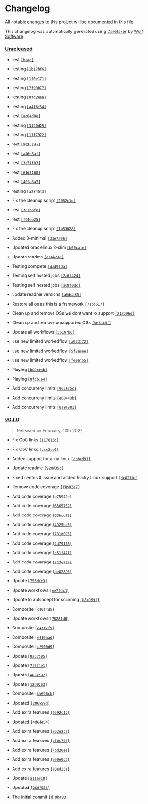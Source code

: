 # Changelog

All notable changes to this project will be documented in this file.


This changelog was automatically generated using [Caretaker](https://github.com/DevelopersToolbox/caretaker) by [Wolf Software](https://github.com/WolfSoftware)

### [Unreleased](https://github.com/DockerToolbox/container-framework/compare/v0.1.1...HEAD)

- test [`[head]`](https://github.com/DockerToolbox/container-framework/commit/)

- testing [`[1b17bf6]`](https://github.com/DockerToolbox/container-framework/commit/1b17bf6ae5c5aaec9acb583242a1a50967ad39fb)

- testing [`[1f0e171]`](https://github.com/DockerToolbox/container-framework/commit/1f0e171ce9f09b27d21e568b889a1750df7b31c1)

- testing [`[7f98b77]`](https://github.com/DockerToolbox/container-framework/commit/7f98b772824c128c2b46100c53bbfc519129d46e)

- testing [`[0fd2eea]`](https://github.com/DockerToolbox/container-framework/commit/0fd2eeae87bdc856c975850984264d97d116f799)

- testing [`[a4f6f34]`](https://github.com/DockerToolbox/container-framework/commit/a4f6f34ee00e99483e15eef3c1a2663b1bc07962)

- test [`[ad64d0e]`](https://github.com/DockerToolbox/container-framework/commit/ad64d0eff0dd1913ebf2cc6b526b8b5d0c0e938d)

- testing [`[3120d25]`](https://github.com/DockerToolbox/container-framework/commit/3120d256db63eceda9bc3faf34c8376632ac2656)

- testing [`[11f7972]`](https://github.com/DockerToolbox/container-framework/commit/11f79723366aae1d282beafd14f68520c0260587)

- test [`[592c3da]`](https://github.com/DockerToolbox/container-framework/commit/592c3da187c2f5d280402f4b529f51929e8e1643)

- test [`[a46e8af]`](https://github.com/DockerToolbox/container-framework/commit/a46e8afc8feb6845ba7e244858063abeb037e105)

- test [`[3a71f83]`](https://github.com/DockerToolbox/container-framework/commit/3a71f83bbadd042e23488d8d9991375a1e820121)

- test [`[61d7168]`](https://github.com/DockerToolbox/container-framework/commit/61d71689d91d5ba829aa40f5064cce14a76df13e)

- test [`[40fa8a7]`](https://github.com/DockerToolbox/container-framework/commit/40fa8a73209c44330ff7d6d014ff539d9ea9fd5e)

- testing [`[a284543]`](https://github.com/DockerToolbox/container-framework/commit/a284543de9e92c33d7429d69b8a6e1a4521e94d3)

- Fix the cleanup script [`[2052c1d]`](https://github.com/DockerToolbox/container-framework/commit/2052c1db9ee9bc9d9fcfec7ee6de4b11cd7de53a)

- test [`[38158f8]`](https://github.com/DockerToolbox/container-framework/commit/38158f8b6114a01306df322eb5cf00bf04eb834e)

- test [`[f94eb25]`](https://github.com/DockerToolbox/container-framework/commit/f94eb253c99fc9b2185a4180ec1b7595c426edc1)

- Fix the cleanup script [`[1b53028]`](https://github.com/DockerToolbox/container-framework/commit/1b53028f1a2c8eaae2d1f060ac345a22008458f3)

- Added 8-minimal [`[33e7a96]`](https://github.com/DockerToolbox/container-framework/commit/33e7a967a9e20ce9d5bc9705397eba46d0ada770)

- Updated oraclelinux 8-slim [`[b60ca1e]`](https://github.com/DockerToolbox/container-framework/commit/b60ca1ea68bdebc7c31260b9aecca56cd178c9c3)

- Update readme [`[ee6b73d]`](https://github.com/DockerToolbox/container-framework/commit/ee6b73d376fbfe21fff2178914d236ef7c8ca323)

- Testing complete [`[dad9fda]`](https://github.com/DockerToolbox/container-framework/commit/dad9fda2997d461d725802cf72c59b6688c91f78)

- Testing self hosted jobs [`[2a6f424]`](https://github.com/DockerToolbox/container-framework/commit/2a6f4247dc286a3e219a2185a65565630b362606)

- Testing self hosted jobs [`[a69f0dc]`](https://github.com/DockerToolbox/container-framework/commit/a69f0dc41c827ed7f67bc3f3cf4ae9178be116c9)

- update readme versions [`[a0dca85]`](https://github.com/DockerToolbox/container-framework/commit/a0dca85c9c5cec1a8efcd8cb8c320a2087fe7c1a)

- Restore all os as this is a framework [`[71bd617]`](https://github.com/DockerToolbox/container-framework/commit/71bd6174b7abf8b5b279c69667abaad3564ebc25)

- Clean up and remove OSs we dont want to support [`[21ab96d]`](https://github.com/DockerToolbox/container-framework/commit/21ab96d3fbbe336be2242897e9938c55f174ab23)

- Clean up and remove unsupported OSs [`[5e7ac5f]`](https://github.com/DockerToolbox/container-framework/commit/5e7ac5fcd335249d5cbf2749fe60f42b54082fe2)

- Update all workflows [`[36197b6]`](https://github.com/DockerToolbox/container-framework/commit/36197b62a4ccd1b90b03896422ccd1ccdbc27c46)

- use new limited workedflow [`[a023172]`](https://github.com/DockerToolbox/container-framework/commit/a0231726780c0ccc2e4d988458f030d40d29b238)

- use new limited workedflow [`[5f2aaee]`](https://github.com/DockerToolbox/container-framework/commit/5f2aaee9c6f275c4df23eb06137ce46965e59925)

- use new limited workedflow [`[fee6f55]`](https://github.com/DockerToolbox/container-framework/commit/fee6f55c0b2fd2dbbca27008f2d6f135a33d93b0)

- Playing [`[b88e04b]`](https://github.com/DockerToolbox/container-framework/commit/b88e04baa5041b6a498494ccdf044495bde0f557)

- Playing [`[8fcb1e4]`](https://github.com/DockerToolbox/container-framework/commit/8fcb1e439801e3e630d468f6820788fa40c1f217)

- Add concurreny limits [`[96c925c]`](https://github.com/DockerToolbox/container-framework/commit/96c925cb00a507f62183278020863e7892b1f0e6)

- Add concurreny limits [`[e60443b]`](https://github.com/DockerToolbox/container-framework/commit/e60443b60ada82562ce864d624d320561a786d01)

- Add concurreny limits [`[8a9a881]`](https://github.com/DockerToolbox/container-framework/commit/8a9a8817ea9b064027a4f5f942ef8e3bb31f2267)

### [v0.1.0](https://github.com/DockerToolbox/container-framework/releases/v0.1.0)

> Released on February, 10th 2022

- Fix CoC links [`[117615d]`](https://github.com/DockerToolbox/container-framework/commit/117615dea465acae3faf5c60285276c854881e81)

- Fix CoC links [`[ccc2ed0]`](https://github.com/DockerToolbox/container-framework/commit/ccc2ed084663c41f08f4e1d2ebd4642f7a50c926)

- Added support for alma linux [`[cbbed91]`](https://github.com/DockerToolbox/container-framework/commit/cbbed91000e9a31b990e734cb78105a8500f4121)

- Update readme [`[920d35c]`](https://github.com/DockerToolbox/container-framework/commit/920d35c898b32db5744d259a76412f93cc600331)

- Fixed centos 8 issue and added Rocky Linux support [`[dc02fbf]`](https://github.com/DockerToolbox/container-framework/commit/dc02fbfcfd8b64db736c90a68113d628fc9fb3a9)

- Remove code coverage [`[f8b02a7]`](https://github.com/DockerToolbox/container-framework/commit/f8b02a7587090f877cf477e696c2b4c13fe5142d)

- Add code coverage [`[e75949e]`](https://github.com/DockerToolbox/container-framework/commit/e75949ef7598098d29c5c757a96958cef5ba2f7d)

- Add code coverage [`[6565732]`](https://github.com/DockerToolbox/container-framework/commit/656573236124b14f22f8b6435e894d6b71f8ad54)

- Add code coverage [`[88bcdf9]`](https://github.com/DockerToolbox/container-framework/commit/88bcdf931d9a20c6192cfb8832bb65b16862ccd7)

- Add code coverage [`[4925bd5]`](https://github.com/DockerToolbox/container-framework/commit/4925bd5f6fbd8c8fb2cc53398e07810a8cc2b9f1)

- Add code coverage [`[781d095]`](https://github.com/DockerToolbox/container-framework/commit/781d0957031d2b7acaa9f3c138891251e799ed55)

- Add code coverage [`[2d79108]`](https://github.com/DockerToolbox/container-framework/commit/2d7910823dedd9bf49c676d4079b50039f77b1a7)

- Add code coverage [`[c51f47f]`](https://github.com/DockerToolbox/container-framework/commit/c51f47ff7cad0c07b09ecbb46eacd8b31a0d89ee)

- Add code coverage [`[323e755]`](https://github.com/DockerToolbox/container-framework/commit/323e755d014ae0c8c6c2cc875f72ee1d3168a7ce)

- Add code coverage [`[ae02896]`](https://github.com/DockerToolbox/container-framework/commit/ae0289625ebe505f47a1d3819859483447144dbe)

- Update [`[755ddc3]`](https://github.com/DockerToolbox/container-framework/commit/755ddc32729db096e69c1740befc3f4b866a4163)

- Update workflows [`[ee7fdc1]`](https://github.com/DockerToolbox/container-framework/commit/ee7fdc175d32c2a9a51da397c96274826edc9009)

- Update to autoacept for scanning [`[b8c199f]`](https://github.com/DockerToolbox/container-framework/commit/b8c199fd5baae8f25423499c87c7591c6681d68d)

- Composite [`[c86f4d5]`](https://github.com/DockerToolbox/container-framework/commit/c86f4d57a391caaa4ad0620d3c6bf630cc04e100)

- Update workflows [`[78281d0]`](https://github.com/DockerToolbox/container-framework/commit/78281d05d8bfdc8de64c6b5c50b8d46d909d307f)

- Composite [`[843f7f9]`](https://github.com/DockerToolbox/container-framework/commit/843f7f9ae7c5e1f48faf7704a9f81ca912b42530)

- Composite [`[e410aad]`](https://github.com/DockerToolbox/container-framework/commit/e410aaddf04cc52f0519daed0437c6dd0e8c6982)

- Composite [`[c2900d9]`](https://github.com/DockerToolbox/container-framework/commit/c2900d9eed001b362d3da9571b4991a74aabc10d)

- Update [`[8a37585]`](https://github.com/DockerToolbox/container-framework/commit/8a37585ed5403254f38c62d8d56216ed36f26052)

- Update [`[7f5f1e1]`](https://github.com/DockerToolbox/container-framework/commit/7f5f1e1a0160df0ec3aa5c3f619b7ffed2a201e3)

- Update [`[a83c587]`](https://github.com/DockerToolbox/container-framework/commit/a83c5871b3c1afb2e3f5903125c359132af00189)

- Update [`[12b0263]`](https://github.com/DockerToolbox/container-framework/commit/12b0263da3ca2d4d17755e0ae9f1c82ba05ccdc3)

- Composite [`[bb696cb]`](https://github.com/DockerToolbox/container-framework/commit/bb696cb91ff7ec690f6bca7494893ba1d3cc08b2)

- Updated [`[206559d]`](https://github.com/DockerToolbox/container-framework/commit/206559daab5c3612c0d192246bfebdfcb503ef23)

- Add extra features [`[5692c12]`](https://github.com/DockerToolbox/container-framework/commit/5692c122fd179a43e08e101e5b4458382d051794)

- Updated [`[4d6de54]`](https://github.com/DockerToolbox/container-framework/commit/4d6de546b31034053d7a11ecf7f16404b0739d89)

- Add extra features [`[c62e2ca]`](https://github.com/DockerToolbox/container-framework/commit/c62e2cad7a705904ce6133ec34aa031bd4d1d025)

- Add extra features [`[df6c765]`](https://github.com/DockerToolbox/container-framework/commit/df6c765e4e550082395c326da5bd089856fc163a)

- Add extra features [`[4bd20ea]`](https://github.com/DockerToolbox/container-framework/commit/4bd20eaaeb47b57a24b8fab1282ced2034d43b18)

- Add extra features [`[ae0e0c5]`](https://github.com/DockerToolbox/container-framework/commit/ae0e0c56fdad3c11587106167562270698b3c4e9)

- Add extra features [`[80ed25a]`](https://github.com/DockerToolbox/container-framework/commit/80ed25a9e0c06aa0428cdd7f465c1a602b6da102)

- Update [`[a116d18]`](https://github.com/DockerToolbox/container-framework/commit/a116d186bab27864667a7b79c6a5cf779b2d7621)

- Updated [`[26d7556]`](https://github.com/DockerToolbox/container-framework/commit/26d75568094332229ba0c962aee1b23b27d8382a)

- The initial commit [`[d70b483]`](https://github.com/DockerToolbox/container-framework/commit/d70b483be2b26d46d6dc10aa8e9064843175e65e)

